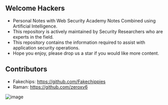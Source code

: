 ## Welcome Hackers
- Personal Notes with Web Security Academy Notes Combined using Artificial Intelligence.
- This repository is actively maintained by Security Researchers who are experts in the field.
- This repository contains the information required to assist with application security operations.
- Hope you enjoy, please drop us a star if you would like more content.

## Contributors
- Fakechips: https://github.com/Fakechippies
- Raman: https://github.com/zeroxv6

![image](https://github.com/user-attachments/assets/5fb062f3-9cf2-4127-b597-db64d5641913)



